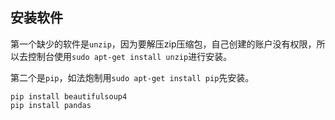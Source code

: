 ## 安装软件

第一个缺少的软件是`unzip`，因为要解压zip压缩包，自己创建的账户没有权限，所以去控制台使用`sudo apt-get install unzip`进行安装。

第二个是`pip`，如法炮制用`sudo apt-get install pip`先安装。

```
pip install beautifulsoup4
pip install pandas
```
